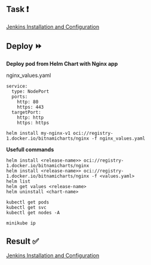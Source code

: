 ## Task :heavy_exclamation_mark:

[Jenkins Installation and Configuration](https://github.com/rolling-scopes-school/tasks/blob/master/devops/modules/3_ci-configuration/task_4.md)

## Deploy :fast_forward:

**Deploy pod from Helm Chart with Nginx app**

nginx_values.yaml

```
service:
  type: NodePort
  ports:
    http: 80
    https: 443
  targetPort:
    http: http
    https: https
```

```
helm install my-nginx-v1 oci://registry-1.docker.io/bitnamicharts/nginx -f nginx_values.yaml
```

**Usefull commands**
```
helm install <release-name>> oci://registry-1.docker.io/bitnamicharts/nginx
helm install <release-name>> oci://registry-1.docker.io/bitnamicharts/nginx -f <values.yaml>
helm list
helm get values <release-name>
helm uninstall <chart-name>

kubectl get pods
kubectl get svc
kubectl get nodes -A

minikube ip
```

## Result :white_check_mark:

[Jenkins Installation and Configuration](https://github.com/gantsevich-yuri/rsschool-devops-course-tasks/pull/4)
